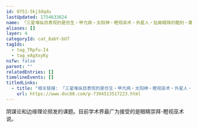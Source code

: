 ```yaml
---
id: 0751-5kj3dqdu
lastUpdated: 1754633624
name: 「三星堆纵目表现的是仿生・甲亢病・太阳神・瞪视巫术・外星人・钻凿眼珠的酷刑・雕刻者患有面部变形视知觉障碍」
aliases: []
layer: 4
categoryId: cat_8abY-bU7
tagIds:
  - tag_TRpfu-I4
  - tag_eAgXxyKy
nsfw: false
parent: ""
relatedEntries: []
timelineEvents: []
titledLinks:
  - title: "相关链接: 「三星堆纵目表现的是仿生・甲亢病・太阳神・瞪视巫术・外星人・钻凿眼珠的酷刑・雕刻者患有面部变形视知觉障碍」"
    url: https://www.doc88.com/p-7394513517223.html
---
```


阴谋论和边缘理论频发的课题。目前学术界最广为接受的是眼睛崇拜-瞪视巫术说。